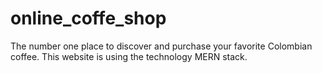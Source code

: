 # online_coffe_shop
The number one place to discover and purchase your favorite Colombian coffee. This website is using the technology MERN stack.
